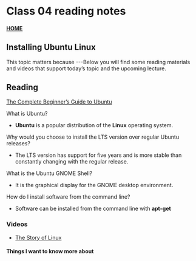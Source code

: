 # Class 04 reading notes

#### [HOME](https://cesarderio.github.io/reading-notes/)

## Installing Ubuntu Linux

This topic matters because ---Below you will find some reading materials and videos that support today’s topic and the upcoming lecture.

## Reading

[The Complete Beginner’s Guide to Ubuntu](https://web.archive.org/web/20220312030901/https://www.lifewire.com/beginners-guide-to-ubuntu-2205722)

What is Ubuntu?

* **Ubuntu** is a popular distribution of the **Linux** operating system.

Why would you choose to install the LTS version over regular Ubuntu releases?

* The LTS version has support for five years and is more stable than constantly changing with the regular release.

What is the Ubuntu GNOME Shell?

* It is the graphical display for the GNOME desktop environment.

How do I install software from the command line?

* Software can be installed from the command line with **apt-get**

### Videos

* [The Story of Linux](https://www.youtube.com/watch?v=5ocq6_3-nEw)

#### Things I want to know more about

